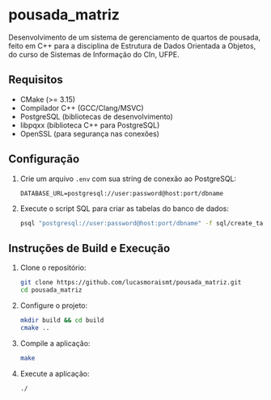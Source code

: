 # pousada_matriz
Desenvolvimento de um sistema de gerenciamento de quartos de pousada, feito em C++ para a disciplina de Estrutura de Dados Orientada a Objetos, do curso de Sistemas de Informação do CIn, UFPE.

## Requisitos
- CMake (>= 3.15)
- Compilador C++ (GCC/Clang/MSVC)
- PostgreSQL (bibliotecas de desenvolvimento)
- libpqxx (biblioteca C++ para PostgreSQL)
- OpenSSL (para segurança nas conexões)

## Configuração
1. Crie um arquivo `.env` com sua string de conexão ao PostgreSQL:
   ```
   DATABASE_URL=postgresql://user:password@host:port/dbname
   ```

2. Execute o script SQL para criar as tabelas do banco de dados:
   ```bash
   psql "postgresql://user:password@host:port/dbname" -f sql/create_tables.sql
   ```

## Instruções de Build e Execução

1. Clone o repositório:
   ```bash
   git clone https://github.com/lucasmoraismt/pousada_matriz.git
   cd pousada_matriz
   ```

2. Configure o projeto:
   ```bash
   mkdir build && cd build
   cmake ..
   ```

3. Compile a aplicação:
   ```bash
   make
   ```

4. Execute a aplicação:
   ```bash
   ./
   ```

